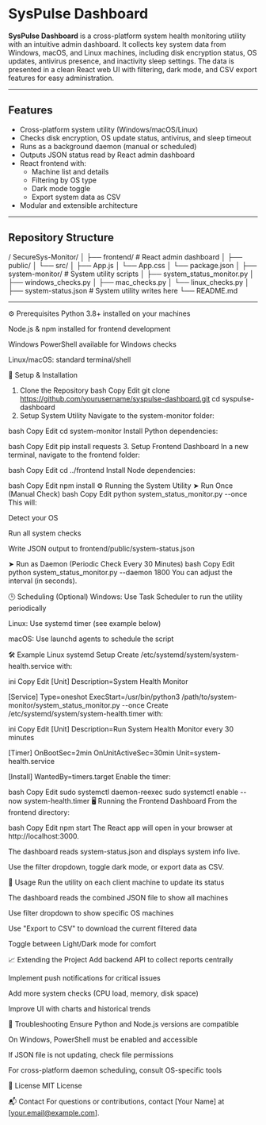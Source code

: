 # SysPulse Dashboard

**SysPulse Dashboard** is a cross-platform system health monitoring utility with an intuitive admin dashboard. It collects key system data from Windows, macOS, and Linux machines, including disk encryption status, OS updates, antivirus presence, and inactivity sleep settings. The data is presented in a clean React web UI with filtering, dark mode, and CSV export features for easy administration.

---

## Features

- Cross-platform system utility (Windows/macOS/Linux)
- Checks disk encryption, OS update status, antivirus, and sleep timeout
- Runs as a background daemon (manual or scheduled)
- Outputs JSON status read by React admin dashboard
- React frontend with:
  - Machine list and details
  - Filtering by OS type
  - Dark mode toggle
  - Export system data as CSV
- Modular and extensible architecture

---

## Repository Structure
/
SecureSys-Monitor/
│
├── frontend/                  # React admin dashboard
│   ├── public/
│   └── src/
│       ├── App.js
│       └── App.css
│   └── package.json
│
├── system-monitor/           # System utility scripts
│   ├── system_status_monitor.py
│   ├── windows_checks.py
│   ├── mac_checks.py
│   └── linux_checks.py
│
├── system-status.json        # System utility writes here
└── README.md



---

⚙️ Prerequisites
Python 3.8+ installed on your machines

Node.js & npm installed for frontend development

Windows PowerShell available for Windows checks

Linux/macOS: standard terminal/shell

🔧 Setup & Installation
1. Clone the Repository
bash
Copy
Edit
git clone https://github.com/yourusername/syspulse-dashboard.git
cd syspulse-dashboard
2. Setup System Utility
Navigate to the system-monitor folder:

bash
Copy
Edit
cd system-monitor
Install Python dependencies:

bash
Copy
Edit
pip install requests
3. Setup Frontend Dashboard
In a new terminal, navigate to the frontend folder:

bash
Copy
Edit
cd ../frontend
Install Node dependencies:

bash
Copy
Edit
npm install
⚙️ Running the System Utility
➤ Run Once (Manual Check)
bash
Copy
Edit
python system_status_monitor.py --once
This will:

Detect your OS

Run all system checks

Write JSON output to frontend/public/system-status.json

➤ Run as Daemon (Periodic Check Every 30 Minutes)
bash
Copy
Edit
python system_status_monitor.py --daemon 1800
You can adjust the interval (in seconds).

🕒 Scheduling (Optional)
Windows: Use Task Scheduler to run the utility periodically

Linux: Use systemd timer (see example below)

macOS: Use launchd agents to schedule the script

🛠️ Example Linux systemd Setup
Create /etc/systemd/system/system-health.service with:

ini
Copy
Edit
[Unit]
Description=System Health Monitor

[Service]
Type=oneshot
ExecStart=/usr/bin/python3 /path/to/system-monitor/system_status_monitor.py --once
Create /etc/systemd/system/system-health.timer with:

ini
Copy
Edit
[Unit]
Description=Run System Health Monitor every 30 minutes

[Timer]
OnBootSec=2min
OnUnitActiveSec=30min
Unit=system-health.service

[Install]
WantedBy=timers.target
Enable the timer:

bash
Copy
Edit
sudo systemctl daemon-reexec
sudo systemctl enable --now system-health.timer
🖥️ Running the Frontend Dashboard
From the frontend directory:

bash
Copy
Edit
npm start
The React app will open in your browser at http://localhost:3000.

The dashboard reads system-status.json and displays system info live.

Use the filter dropdown, toggle dark mode, or export data as CSV.

📘 Usage
Run the utility on each client machine to update its status

The dashboard reads the combined JSON file to show all machines

Use filter dropdown to show specific OS machines

Use "Export to CSV" to download the current filtered data

Toggle between Light/Dark mode for comfort

📈 Extending the Project
Add backend API to collect reports centrally

Implement push notifications for critical issues

Add more system checks (CPU load, memory, disk space)

Improve UI with charts and historical trends

🐞 Troubleshooting
Ensure Python and Node.js versions are compatible

On Windows, PowerShell must be enabled and accessible

If JSON file is not updating, check file permissions

For cross-platform daemon scheduling, consult OS-specific tools

📝 License
MIT License

📬 Contact
For questions or contributions, contact [Your Name] at [your.email@example.com].

